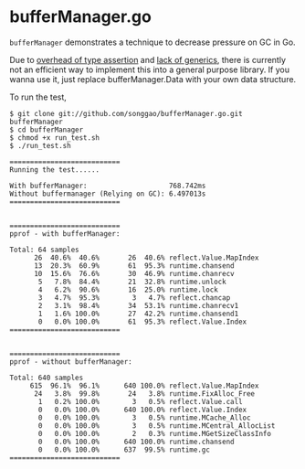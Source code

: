 # bufferManager.go
`bufferManager` demonstrates a technique to decrease pressure on GC in Go.

Due to [overhead of type assertion](https://groups.google.com/d/msg/golang-nuts/lKHCCFC9WfU/v6bggyb7HrMJ) and [lack of generics](http://golang.org/doc/faq#generics), there is currently not an efficient way to implement this into a general purpose library. If you wanna use it, just replace bufferManager.Data with your own data structure.

To run the test,
```
$ git clone git://github.com/songgao/bufferManager.go.git bufferManager
$ cd bufferManager
$ chmod +x run_test.sh
$ ./run_test.sh
```

```
===========================
Running the test......

With bufferManager:                    768.742ms
Without buffermanager (Relying on GC): 6.497013s
===========================


===========================
pprof - with bufferManager:

Total: 64 samples
      26  40.6%  40.6%       26  40.6% reflect.Value.MapIndex
      13  20.3%  60.9%       61  95.3% runtime.chansend
      10  15.6%  76.6%       30  46.9% runtime.chanrecv
       5   7.8%  84.4%       21  32.8% runtime.unlock
       4   6.2%  90.6%       16  25.0% runtime.lock
       3   4.7%  95.3%        3   4.7% reflect.chancap
       2   3.1%  98.4%       34  53.1% runtime.chanrecv1
       1   1.6% 100.0%       27  42.2% runtime.chansend1
       0   0.0% 100.0%       61  95.3% reflect.Value.Index
===========================


===========================
pprof - without bufferManager:

Total: 640 samples
     615  96.1%  96.1%      640 100.0% reflect.Value.MapIndex
      24   3.8%  99.8%       24   3.8% runtime.FixAlloc_Free
       1   0.2% 100.0%        3   0.5% reflect.Value.call
       0   0.0% 100.0%      640 100.0% reflect.Value.Index
       0   0.0% 100.0%        3   0.5% runtime.MCache_Alloc
       0   0.0% 100.0%        3   0.5% runtime.MCentral_AllocList
       0   0.0% 100.0%        2   0.3% runtime.MGetSizeClassInfo
       0   0.0% 100.0%      640 100.0% runtime.chansend
       0   0.0% 100.0%      637  99.5% runtime.gc
===========================
```
